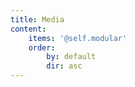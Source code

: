 ```yaml
---
title: Media
content:
    items: '@self.modular'
    order:
        by: default
        dir: asc
---
```


